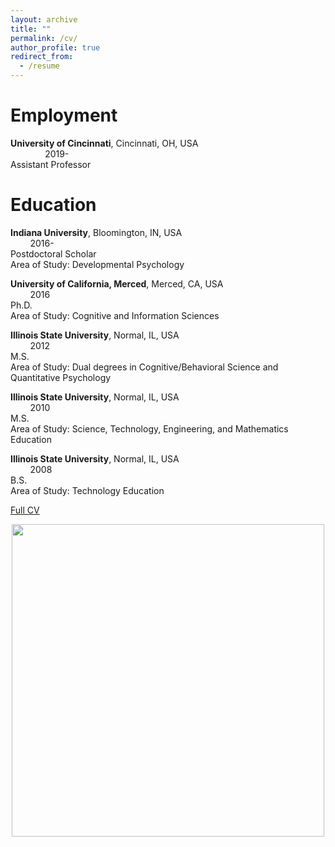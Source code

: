 ```yaml
---
layout: archive
title: ""
permalink: /cv/
author_profile: true
redirect_from:
  - /resume
---
```

# Employment

**University of Cincinnati**, Cincinnati, OH, USA &nbsp; &nbsp; &nbsp; &nbsp; &nbsp; &nbsp; &nbsp; &nbsp; &nbsp; &nbsp; &nbsp; &nbsp;&nbsp; &nbsp; &nbsp; &nbsp; &nbsp; &nbsp;&nbsp; &nbsp; &nbsp; &nbsp; &nbsp; &nbsp;&nbsp; &nbsp; &nbsp; &nbsp; &nbsp; &nbsp; &nbsp;&nbsp; &nbsp; &nbsp; &nbsp;2019-<br/>Assistant Professor




# Education 


**Indiana University**, Bloomington, IN, USA &nbsp; &nbsp; &nbsp; &nbsp; &nbsp; &nbsp; &nbsp; &nbsp; &nbsp; &nbsp; &nbsp; &nbsp;&nbsp; &nbsp; &nbsp; &nbsp; &nbsp; &nbsp;&nbsp; &nbsp; &nbsp; &nbsp; &nbsp; &nbsp;&nbsp; &nbsp; &nbsp; &nbsp; &nbsp; &nbsp; &nbsp;&nbsp; &nbsp; &nbsp; &nbsp;2016-<br/>Postdoctoral Scholar<br/>Area of Study: Developmental Psychology




**University of California, Merced**, Merced, CA, USA &nbsp; &nbsp; &nbsp; &nbsp; &nbsp; &nbsp; &nbsp; &nbsp; &nbsp; &nbsp; &nbsp; &nbsp; &nbsp; &nbsp; &nbsp; &nbsp; &nbsp; &nbsp; &nbsp; &nbsp; &nbsp;&nbsp; &nbsp; &nbsp; &nbsp;2016<br/>Ph.D.<br/>Area of Study: Cognitive and Information Sciences




**Illinois State University**, Normal, IL, USA &nbsp; &nbsp; &nbsp; &nbsp; &nbsp; &nbsp; &nbsp; &nbsp; &nbsp; &nbsp; &nbsp; &nbsp; &nbsp; &nbsp; &nbsp; &nbsp; &nbsp; &nbsp; &nbsp; &nbsp; &nbsp; &nbsp; &nbsp; &nbsp;&nbsp; &nbsp; &nbsp; &nbsp; &nbsp; &nbsp; &nbsp;&nbsp; &nbsp; &nbsp; &nbsp;2012<br/>M.S.<br/>Area of Study: Dual degrees in Cognitive/Behavioral Science and Quantitative Psychology




**Illinois State University**, Normal, IL, USA &nbsp; &nbsp; &nbsp; &nbsp; &nbsp; &nbsp; &nbsp; &nbsp; &nbsp; &nbsp; &nbsp; &nbsp; &nbsp; &nbsp; &nbsp; &nbsp; &nbsp; &nbsp; &nbsp; &nbsp; &nbsp; &nbsp; &nbsp; &nbsp;&nbsp; &nbsp; &nbsp; &nbsp; &nbsp; &nbsp; &nbsp;&nbsp; &nbsp; &nbsp; &nbsp;2010<br/>M.S.<br/>Area of Study: Science, Technology, Engineering, and Mathematics Education 




**Illinois State University**, Normal, IL, USA &nbsp; &nbsp; &nbsp; &nbsp; &nbsp; &nbsp; &nbsp; &nbsp; &nbsp; &nbsp; &nbsp; &nbsp; &nbsp; &nbsp; &nbsp; &nbsp; &nbsp; &nbsp; &nbsp; &nbsp; &nbsp; &nbsp; &nbsp; &nbsp;&nbsp; &nbsp; &nbsp; &nbsp; &nbsp; &nbsp; &nbsp;&nbsp; &nbsp; &nbsp; &nbsp;2008<br/>B.S.<br/>Area of Study: Technology Education 


[Full CV](http://drewabney.github.io/files/Abney_CV_norefs.pdf) 

<center><img src="https://drewabney.github.io/images//13765685_10103693171561610_1424932480286525714_o.jpg" width="500" height="500">
